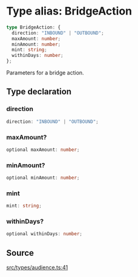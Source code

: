 # Type alias: BridgeAction

```ts
type BridgeAction: {
  direction: "INBOUND" | "OUTBOUND";
  maxAmount: number;
  minAmount: number;
  mint: string;
  withinDays: number;
};
```

Parameters for a bridge action.

## Type declaration

### direction

```ts
direction: "INBOUND" | "OUTBOUND";
```

### maxAmount?

```ts
optional maxAmount: number;
```

### minAmount?

```ts
optional minAmount: number;
```

### mint

```ts
mint: string;
```

### withinDays?

```ts
optional withinDays: number;
```

## Source

[src/types/audience.ts:41](https://github.com/torque-labs/torque-ts-sdk/blob/e7e20c5519300f3127faf1f4bde402ef91d14a40/src/types/audience.ts#L41)
